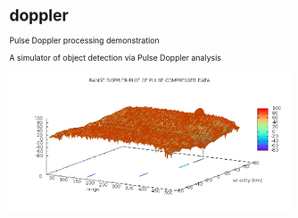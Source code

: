 # doppler
Pulse Doppler processing demonstration

A simulator of object detection via Pulse Doppler analysis

![alt tag](https://github.com/yanyanggithub/doppler/blob/master/images/doppler_range_canceller.png)
